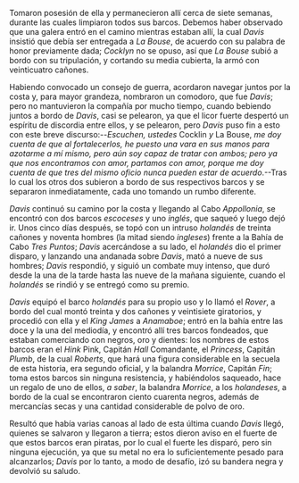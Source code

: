 Tomaron posesión de ella y permanecieron allí cerca de siete semanas, durante las cuales limpiaron todos sus barcos. Debemos haber observado que una galera entró en el camino mientras estaban allí, la cual _Davis_ insistió que debía ser entregada a _La Bouse_, de acuerdo con su palabra de honor previamente dada; _Cocklyn_ no se opuso, así que _La Bouse_ subió a bordo con su tripulación, y cortando su media cubierta, la armó con veinticuatro cañones.

Habiendo convocado un consejo de guerra, acordaron navegar juntos por la costa y, para mayor grandeza, nombraron un comodoro, que fue _Davis_; pero no mantuvieron la compañía por mucho tiempo, cuando bebiendo juntos a bordo de _Davis_, casi se pelearon, ya que el licor fuerte despertó un espíritu de discordia entre ellos, y se pelearon, pero _Davis_ puso fin a esto con este breve discurso:--_Escuchen, ustedes_ Cocklin _y_ La Bouse, _me doy cuenta de que al fortalecerlos, he puesto una vara en sus manos para azotarme a mí mismo, pero aún soy capaz de tratar con ambos; pero ya que nos encontramos con amor, partamos con amor, porque me doy cuenta de que tres del mismo oficio nunca pueden estar de acuerdo_.--Tras lo cual los otros dos subieron a bordo de sus respectivos barcos y se separaron inmediatamente, cada uno tomando un rumbo diferente.

_Davis_ continuó su camino por la costa y llegando al Cabo _Appollonia_, se encontró con dos barcos _escoceses_ y uno _inglés_, que saqueó y luego dejó ir. Unos cinco días después, se topó con un intruso _holandés_ de treinta cañones y noventa hombres (la mitad siendo _ingleses_) frente a la Bahía de Cabo _Tres Puntos_; _Davis_ acercándose a su lado, el _holandés_ dio el primer disparo, y lanzando una andanada sobre _Davis_, mató a nueve de sus hombres; _Davis_ respondió, y siguió un combate muy intenso, que duró desde la una de la tarde hasta las nueve de la mañana siguiente, cuando el _holandés_ se rindió y se entregó como su premio.

_Davis_ equipó el barco _holandés_ para su propio uso y lo llamó el _Rover_, a bordo del cual montó treinta y dos cañones y veintisiete giratorios, y procedió con ella y el _King James_ a _Anamaboe_; entró en la bahía entre las doce y la una del mediodía, y encontró allí tres barcos fondeados, que estaban comerciando con negros, oro y dientes: los nombres de estos barcos eran el _Hink_ Pink, Capitán _Hall_ Comandante, el _Princess_, Capitán _Plumb_, de la cual _Roberts_, que hará una figura considerable en la secuela de esta historia, era segundo oficial, y la balandra _Morrice_, Capitán _Fin_; toma estos barcos sin ninguna resistencia, y habiéndolos saqueado, hace un regalo de uno de ellos, _a saber_, la balandra _Morrice_, a los _holandeses_, a bordo de la cual se encontraron ciento cuarenta negros, además de mercancías secas y una cantidad considerable de polvo de oro.

Resultó que había varias canoas al lado de esta última cuando _Davis_ llegó, quienes se salvaron y llegaron a tierra; estos dieron aviso en el fuerte de que estos barcos eran piratas, por lo cual el fuerte les disparó, pero sin ninguna ejecución, ya que su metal no era lo suficientemente pesado para alcanzarlos; _Davis_ por lo tanto, a modo de desafío, izó su bandera negra y devolvió su saludo.